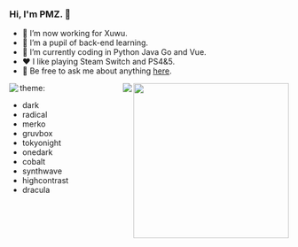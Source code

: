 ### Hi, I'm PMZ. 👋

- 🔭 I’m now working for Xuwu.
- 🌱 I’m a pupil of back-end learning. 
- 🤔 I’m currently coding in Python Java  Go and Vue.
- ❤️ I like playing Steam Switch and PS4&5.
- 💬 Be free to ask me about anything [here](https://github.com/awesome33rabbit/awesome33rabbit/issues).
<img align="right" height="280" src="https://pic2.zhimg.com/v2-28020003d4a493c78d8202ba6c35f179_b.webp">
<img align="left" src="https://github-readme-stats.vercel.app/api?username=awesome33rabbit&show_icons=true&hide_border=true&theme=synthwave">
<img align="right" src="https://github-readme-stats.vercel.app/api/top-langs/?username=awesome33rabbit&hide_border=true">
</div>





theme:

- dark
- radical
- merko
- gruvbox
- tokyonight
- onedark
- cobalt
- synthwave
- highcontrast
- dracula


